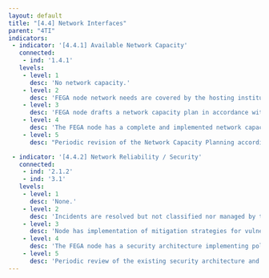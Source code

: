 ```yaml
---
layout: default
title: "[4.4] Network Interfaces"
parent: "4TI"
indicators:
 - indicator: '[4.4.1] Available Network Capacity'
   connected:
    - ind: '1.4.1'
   levels:
    - level: 1
      desc: 'No network capacity.'
    - level: 2
      desc: 'FEGA node network needs are covered by the hosting institution in an ad hoc basis.'
    - level: 3  
      desc: 'FEGA node drafts a network capacity plan in accordance with its hosting institution policies and the existing experiences at the FEGA ecosystem.'
    - level: 4
      desc: 'The FEGA node has a complete and implemented network capacity plan, which can be increased whenever required.'
    - level: 5
      desc: "Periodic revision of the Network Capacity Planning according to network congestion KPI's of the FEGA node updating it whenever necessary."

 - indicator: '[4.4.2] Network Reliability / Security'
   connected:
    - ind: '2.1.2'
    - ind: '3.1'
   levels:
    - level: 1
      desc: 'None.'
    - level: 2
      desc: 'Incidents are resolved but not classified nor managed by the FEGA Node. Drafted security network strategies to avoid common vulnerabilities.'
    - level: 3  
      desc: 'Node has implementation of mitigation strategies for vulnerabilities. An incident reporting system is drafted and partially implemented allowing to gain experience on those incidents.'
    - level: 4
      desc: 'The FEGA node has a security architecture implementing policies, standards, and risk management decisions in alignment with the hosting institution and considering the existing experiences at the FEGA ecosystem.'
    - level: 5
      desc: 'Periodic review of the existing security architecture and adopted solutions to ensure latest technologies and standards adoption. Contribution to the dedicated actions on this topic at the FEGA ecosystem.'
---
```

